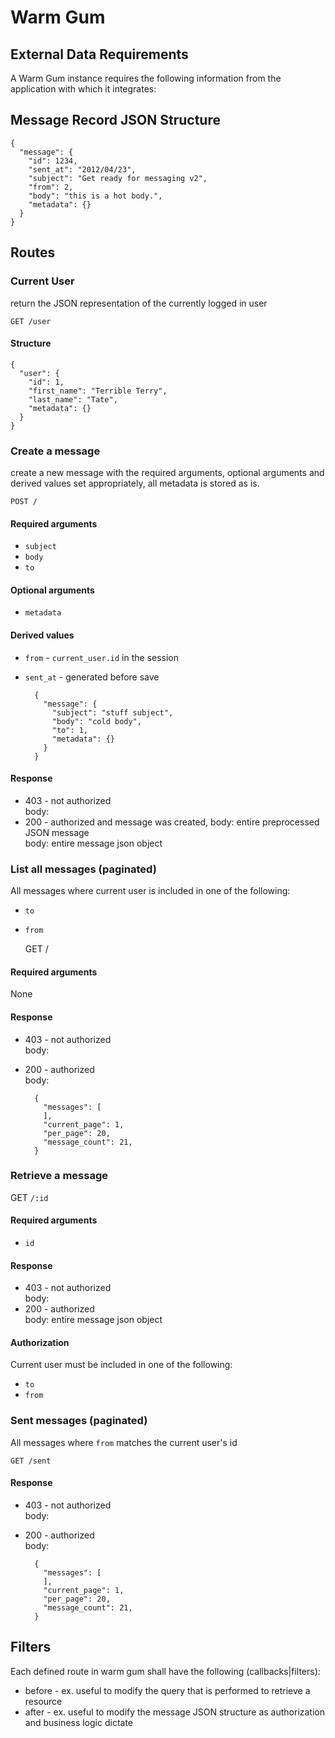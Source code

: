 # Warm Gum

## External Data Requirements

A Warm Gum instance requires the following information from the application with which it integrates:

## Message Record JSON Structure

    {
      "message": {
        "id": 1234,
        "sent_at": "2012/04/23",
        "subject": "Get ready for messaging v2",
        "from": 2,
        "body": "this is a hot body.",
        "metadata": {}
      }
    }

## Routes

### Current User

return the JSON representation of the currently logged in user

    GET /user

#### Structure

    {
      "user": {
        "id": 1,
        "first_name": "Terrible Terry",
        "last_name": "Tate",
        "metadata": {}
      }
    }

### Create a message

create a new message with the required arguments, optional arguments
and derived values set appropriately, all metadata is stored as is.

    POST /

#### Required arguments

* `subject`
* `body`
* `to`

#### Optional arguments

* `metadata`

#### Derived values

* `from` - `current_user.id` in the session
* `sent_at` - generated before save

        {
          "message": {
            "subject": "stuff subject",
            "body": "cold body",
            "to": 1,
            "metadata": {}
          }
        }

#### Response

* 403 - not authorized  
  body: <blank>  
* 200 - authorized and message was created, body: entire preprocessed JSON
message  
  body: entire message json object

### List all messages (paginated)

All messages where current user is included in one of the following:

* `to`
* `from`

    GET /

#### Required arguments

None

#### Response

* 403 - not authorized  
  body: <blank>  
* 200 - authorized  
  body:

        {
          "messages": [
          ],
          "current_page": 1,
          "per_page": 20,
          "message_count": 21,
        }

### Retrieve a message

GET `/:id`

#### Required arguments

* `id`

#### Response

* 403 - not authorized  
  body: <blank>  
* 200 - authorized  
  body: entire message json object

#### Authorization

Current user must be included in one of the following:

* `to`
* `from`

### Sent messages (paginated)

All messages where `from` matches the current user's id

    GET /sent

#### Response

* 403 - not authorized  
  body: <blank>  
* 200 - authorized  
  body:

        {
          "messages": [
          ],
          "current_page": 1,
          "per_page": 20,
          "message_count": 21,
        }

## Filters

Each defined route in warm gum shall have the following
(callbacks|filters):

* before - ex. useful to modify the query that is performed to retrieve
  a resource
* after - ex. useful to modify the message JSON structure as
  authorization and business logic dictate
